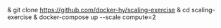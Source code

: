 & git clone https://github.com/docker-hy/scaling-exercise
& cd scaling-exercise
& docker-compose up --scale compute=2
